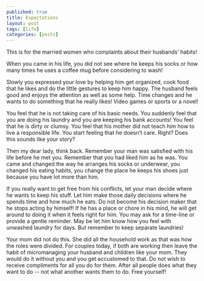 ```yaml
---
published: true
title: Expectations
layout: post
tags: [life]
categories: [posts]
---
```

This is for the married women who complaints about their husbands’ habits!

When you came in his life, you did not see where he keeps his socks or how many times he uses a coffee mug before considering to wash!

Slowly you expressed your love by helping him get organized, cook food that he likes and do the little gestures to keep him happy. The husband feels good and enjoys the attention as well as some help. Time changes and he wants to do something that he really likes! Video games or sports or a novel!

You feel that he is not taking care of his basic needs. You suddenly feel that you are doing his laundry and you are keeping his bank accounts!
You feel that he is dirty or clumsy. You feel that his mother did not teach him how to live a responsible life. You start feeling that he doesn’t care. Right? Does this sounds like your story?

Then my dear lady, think back. Remember your man was satisfied with his life before he met you. Remember that you had liked him as he was. You came and changed the way he arranges his socks or underwear, you changed his eating habits, you change the place he keeps his shoes just because you have lot more than him.

If you really want to get free from his conflicts, let your man decide where he wants to keep his stuff. Let him make those daily decisions where he spends time and how much he eats. Do not become his decision maker that he stops acting by himself! If he has a place or chore in his mind, he will get around to doing it when it feels right for him. You may ask for a time-line or provide a gentle reminder. May be let him know how you feel with unwashed laundry for days. But remember to keep separate laundries!

Your mom did not do this. She did all the household work as that was how the roles were divided. For couples today, if both are working then leave the habit of micromanaging your husband and children like your mom. They would do it without you and you get accustomed to that. Do not wish to receive compliments for all you do for them. After all people does what they want to do -- not what another wants them to do. Free yourself!
